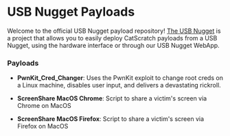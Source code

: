 # USB Nugget Payloads
Welcome to the official USB Nugget payload repository!  [The USB Nugget](https://usbnugget.dev) is a project that allows you to easily deploy CatScratch payloads from a USB Nugget, using the hardware interface or through our USB Nugget WebApp.

### Payloads
- **PwnKit_Cred_Changer**: Uses the PwnKit exploit to change root creds on a Linux machine, disables user input, and delivers a devastating rickroll.

- **ScreenShare MacOS Chrome**: Script to share a victim's screen via Chrome on MacOS

- **ScreenShare MacOS Firefox**: Script to share a victim's screen via Firefox on MacOS

